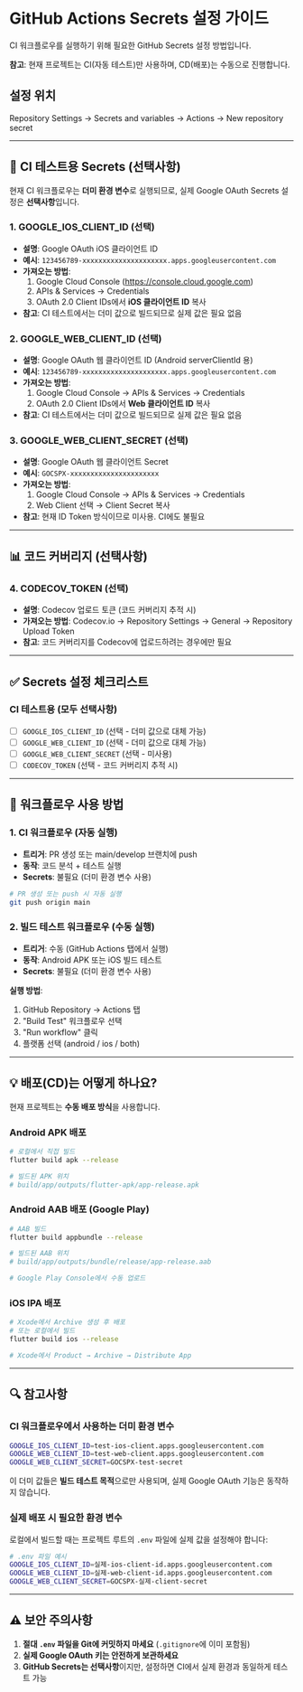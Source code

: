 # GitHub Actions Secrets 설정 가이드

CI 워크플로우를 실행하기 위해 필요한 GitHub Secrets 설정 방법입니다.

**참고**: 현재 프로젝트는 CI(자동 테스트)만 사용하며, CD(배포)는 수동으로 진행합니다.

## 설정 위치

Repository Settings → Secrets and variables → Actions → New repository secret

---

## 🔐 CI 테스트용 Secrets (선택사항)

현재 CI 워크플로우는 **더미 환경 변수**로 실행되므로, 실제 Google OAuth Secrets 설정은 **선택사항**입니다.

### 1. GOOGLE_IOS_CLIENT_ID (선택)
- **설명**: Google OAuth iOS 클라이언트 ID
- **예시**: `123456789-xxxxxxxxxxxxxxxxxxxxx.apps.googleusercontent.com`
- **가져오는 방법**:
  1. Google Cloud Console (https://console.cloud.google.com)
  2. APIs & Services → Credentials
  3. OAuth 2.0 Client IDs에서 **iOS 클라이언트 ID** 복사
- **참고**: CI 테스트에서는 더미 값으로 빌드되므로 실제 값은 필요 없음

### 2. GOOGLE_WEB_CLIENT_ID (선택)
- **설명**: Google OAuth 웹 클라이언트 ID (Android serverClientId 용)
- **예시**: `123456789-xxxxxxxxxxxxxxxxxxxxx.apps.googleusercontent.com`
- **가져오는 방법**:
  1. Google Cloud Console → APIs & Services → Credentials
  2. OAuth 2.0 Client IDs에서 **Web 클라이언트 ID** 복사
- **참고**: CI 테스트에서는 더미 값으로 빌드되므로 실제 값은 필요 없음

### 3. GOOGLE_WEB_CLIENT_SECRET (선택)
- **설명**: Google OAuth 웹 클라이언트 Secret
- **예시**: `GOCSPX-xxxxxxxxxxxxxxxxxxxxxx`
- **가져오는 방법**:
  1. Google Cloud Console → APIs & Services → Credentials
  2. Web Client 선택 → Client Secret 복사
- **참고**: 현재 ID Token 방식이므로 미사용. CI에도 불필요

---

## 📊 코드 커버리지 (선택사항)

### 4. CODECOV_TOKEN (선택)
- **설명**: Codecov 업로드 토큰 (코드 커버리지 추적 시)
- **가져오는 방법**: Codecov.io → Repository Settings → General → Repository Upload Token
- **참고**: 코드 커버리지를 Codecov에 업로드하려는 경우에만 필요

---

## ✅ Secrets 설정 체크리스트

### CI 테스트용 (모두 선택사항)
- [ ] `GOOGLE_IOS_CLIENT_ID` (선택 - 더미 값으로 대체 가능)
- [ ] `GOOGLE_WEB_CLIENT_ID` (선택 - 더미 값으로 대체 가능)
- [ ] `GOOGLE_WEB_CLIENT_SECRET` (선택 - 미사용)
- [ ] `CODECOV_TOKEN` (선택 - 코드 커버리지 추적 시)

---

## 🚀 워크플로우 사용 방법

### 1. CI 워크플로우 (자동 실행)
- **트리거**: PR 생성 또는 main/develop 브랜치에 push
- **동작**: 코드 분석 + 테스트 실행
- **Secrets**: 불필요 (더미 환경 변수 사용)

```bash
# PR 생성 또는 push 시 자동 실행
git push origin main
```

### 2. 빌드 테스트 워크플로우 (수동 실행)
- **트리거**: 수동 (GitHub Actions 탭에서 실행)
- **동작**: Android APK 또는 iOS 빌드 테스트
- **Secrets**: 불필요 (더미 환경 변수 사용)

**실행 방법**:
1. GitHub Repository → Actions 탭
2. "Build Test" 워크플로우 선택
3. "Run workflow" 클릭
4. 플랫폼 선택 (android / ios / both)

---

## 💡 배포(CD)는 어떻게 하나요?

현재 프로젝트는 **수동 배포 방식**을 사용합니다.

### Android APK 배포
```bash
# 로컬에서 직접 빌드
flutter build apk --release

# 빌드된 APK 위치
# build/app/outputs/flutter-apk/app-release.apk
```

### Android AAB 배포 (Google Play)
```bash
# AAB 빌드
flutter build appbundle --release

# 빌드된 AAB 위치
# build/app/outputs/bundle/release/app-release.aab

# Google Play Console에서 수동 업로드
```

### iOS IPA 배포
```bash
# Xcode에서 Archive 생성 후 배포
# 또는 로컬에서 빌드
flutter build ios --release

# Xcode에서 Product → Archive → Distribute App
```

---

## 🔍 참고사항

### CI 워크플로우에서 사용하는 더미 환경 변수

```bash
GOOGLE_IOS_CLIENT_ID=test-ios-client.apps.googleusercontent.com
GOOGLE_WEB_CLIENT_ID=test-web-client.apps.googleusercontent.com
GOOGLE_WEB_CLIENT_SECRET=GOCSPX-test-secret
```

이 더미 값들은 **빌드 테스트 목적**으로만 사용되며, 실제 Google OAuth 기능은 동작하지 않습니다.

### 실제 배포 시 필요한 환경 변수

로컬에서 빌드할 때는 프로젝트 루트의 `.env` 파일에 실제 값을 설정해야 합니다:

```bash
# .env 파일 예시
GOOGLE_IOS_CLIENT_ID=실제-ios-client-id.apps.googleusercontent.com
GOOGLE_WEB_CLIENT_ID=실제-web-client-id.apps.googleusercontent.com
GOOGLE_WEB_CLIENT_SECRET=GOCSPX-실제-client-secret
```

---

## ⚠️ 보안 주의사항

1. **절대 `.env` 파일을 Git에 커밋하지 마세요** (`.gitignore`에 이미 포함됨)
2. **실제 Google OAuth 키는 안전하게 보관하세요**
3. **GitHub Secrets는 선택사항**이지만, 설정하면 CI에서 실제 환경과 동일하게 테스트 가능
